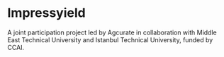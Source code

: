 # Impressyield
A joint participation project led by Agcurate in collaboration with Middle East Technical University and Istanbul Technical University, funded by CCAI.
